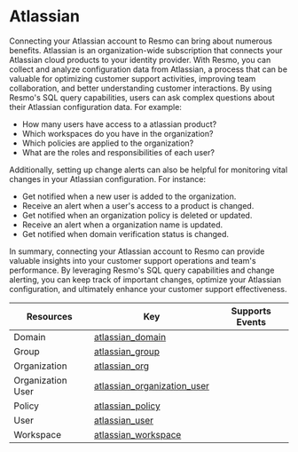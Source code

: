 Atlassian
=========
Connecting your Atlassian account to Resmo can bring about numerous benefits. Atlassian is an organization-wide subscription that connects your Atlassian cloud products to your identity provider. With Resmo, you can collect and analyze configuration data from Atlassian, a process that can be valuable for optimizing customer support activities, improving team collaboration, and better understanding customer interactions.
By using Resmo's SQL query capabilities, users can ask complex questions about their Atlassian configuration data. For example:

* How many users have access to a atlassian product?
* Which workspaces do you have in the organization?
* Which policies are applied to the organization?
* What are the roles and responsibilities of each user?

Additionally, setting up change alerts can also be helpful for monitoring vital changes in your Atlassian configuration. For instance:
* Get notified when a new user is added to the organization.
* Receive an alert when a user's access to a product is changed.
* Get notified when an organization policy is deleted or updated.
* Receive an alert when a organization name is updated.
* Get notified when domain verification status is changed.

In summary, connecting your Atlassian account to Resmo can provide valuable insights into your customer support operations and team's performance. By leveraging Resmo's SQL query capabilities and change alerting, you can keep track of important changes, optimize your Atlassian configuration, and ultimately enhance your customer support effectiveness.

| **Resources**     | **Key**                                                           | **Supports Events** |
| ----------------- | ----------------------------------------------------------------- | ------------------- |
| Domain            | [atlassian\_domain](atlassian\_domain.md)                         |                     |
| Group             | [atlassian\_group](atlassian\_group.md)                           |                     |
| Organization      | [atlassian\_org](atlassian\_org.md)                               |                     |
| Organization User | [atlassian\_organization\_user](atlassian\_organization\_user.md) |                     |
| Policy            | [atlassian\_policy](atlassian\_policy.md)                         |                     |
| User              | [atlassian\_user](atlassian\_user.md)                             |                     |
| Workspace         | [atlassian\_workspace](atlassian\_workspace.md)                   |                     |
